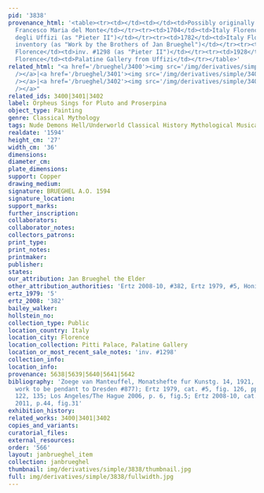 ```yaml
---
pid: '3838'
provenance_html: '<table><tr><td></td><td></td><td>Possibly originally owned by Cardinal
  Francesco Maria del Monte</td></tr><tr><td>1704</td><td>Italy Florence</td><td>Galleria
  degli Uffizi (as "Pieter II")</td></tr><tr><td>1782</td><td>Italy Florence</td><td>In
  inventory (as "Work by the Brothers of Jan Brueghel")</td></tr><tr><td>1890</td><td>Italy
  Florence</td><td>inv. #1298 (as "Pieter II")</td></tr><tr><td>1928</td><td>Italy
  Florence</td><td>Palatine Gallery from Uffizi</td></tr></table>'
related_html: "<a href='/brueghel/3400'><img src='/img/derivatives/simple/3400/thumbnail.jpg'
  /></a>|<a href='/brueghel/3401'><img src='/img/derivatives/simple/3401/thumbnail.jpg'
  /></a>|<a href='/brueghel/3402'><img src='/img/derivatives/simple/3402/thumbnail.jpg'
  /></a>"
related_ids: 3400|3401|3402
label: Orpheus Sings for Pluto and Proserpina
object_type: Painting
genre: Classical Mythology
tags: Nude Demons Hell/Underworld Classical History Mythological Musical_instruments
realdate: '1594'
height_cm: '27'
width_cm: '36'
dimensions:
diameter_cm:
plate_dimensions:
support: Copper
drawing_medium:
signature: BRUEGHEL A.O. 1594
signature_location:
support_marks:
further_inscription:
collaborators:
collaborator_notes:
collectors_patrons:
print_type:
print_notes:
printmaker:
publisher:
states:
our_attribution: Jan Brueghel the Elder
other_attribution_authorities: 'Ertz 2008-10, #382, Ertz 1979, #5, Honig database'
ertz_1979: '5'
ertz_2008: '382'
bailey_walker:
hollstein_no:
collection_type: Public
location_country: Italy
location_city: Florence
location_collection: Pitti Palace, Palatine Gallery
location_or_most_recent_sale_notes: 'inv. #1298'
collection_info:
location_info:
provenance: 5638|5639|5640|5641|5642
bibliography: 'Zoege van Manteuffel, Monatshefte fur Kunstg. 14, 1921, (believed this
  work to be pendant to Dresden #877); Ertz 1979, cat. #5, fig. 126, pp. 90, 104,
  122, 135; Los Angeles/The Hague 2006, p. 6, fig.5; Ertz 2008-10, cat. #382; Jolly
  2011, p.44, fig.31'
exhibition_history:
related_works: 3400|3401|3402
copies_and_variants:
curatorial_files:
external_resources:
order: '566'
layout: janbrueghel_item
collection: janbrueghel
thumbnail: img/derivatives/simple/3838/thumbnail.jpg
full: img/derivatives/simple/3838/fullwidth.jpg
---
```

